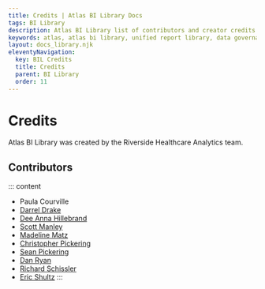 ```yaml
---
title: Credits | Atlas BI Library Docs
tags: BI Library
description: Atlas BI Library list of contributors and creator credits. Atlas BI Library was created by the Riverside Healthcare Analytics team.
keywords: atlas, atlas bi library, unified report library, data governance, database, credits, contributors
layout: docs_library.njk
eleventyNavigation:
  key: BIL Credits
  title: Credits
  parent: BI Library
  order: 11
---
```


# Credits

Atlas BI Library was created by the Riverside Healthcare Analytics team.

## Contributors

::: content
* Paula Courville
* [Darrel Drake](https://www.linkedin.com/in/darrel-drake-57562529)
* [Dee Anna Hillebrand](https://github.com/DHillebrand2016)
* [Scott Manley](https://github.com/Scott-Manley)
* [Madeline Matz](mailto:mmatz@RHC.net)
* [Christopher Pickering](https://github.com/christopherpickering)
* [Sean Pickering](https://github.com/Sean-Pickering)
* [Dan Ryan](https://github.com/danryan1011)
* [Richard Schissler](https://github.com/schiss152)
* [Eric Shultz](https://github.com/eshultz)
:::
